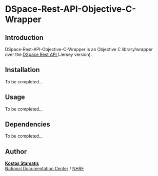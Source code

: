 DSpace-Rest-API-Objective-C-Wrapper
===================================

Introduction
------------
DSpace-Rest-API-Objective-C-Wrapper is an Objective C library/wrapper over the <a target="_blank" href="https://github.com/DSpace/DSpace/tree/master/dspace-rest">DSpace Rest API </a> (Jersey version).


Installation
------------
To be completed...


Usage
-----------
To be completed...

Dependencies
------------
To be completed...

Author
------------
<b><a target="_blank" href="http://about.me/kstamatis">Kostas Stamatis</a></b><br/>
<a target="_blank" href="http://www.ekt.gr/">National Documentation Center</a> / <a target="_blank" href="http://www.eie.gr/">NHRF</a>
